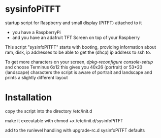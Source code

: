 # sysinfoPiTFT
startup script for Raspberry and small display (PiTFT) attached to it

 - you have a RaspberryPi
 - and you have an adafruit TFT Screen on top of your Raspberry

This script "sysinfoPiTFT" starts with booting, providing information about ram, disk, ip addresses
to be able to get the (dhcp) ip address to ssh to.

To get more characters on your screen, *dpkg-reconfigure console-setup* and choose Terminus 6x12
this gives you 40x26 (portrait) or 53*20 (landscape) characters
the script is aware of portrait and landscape and prints a slightly different layout



# Installation
copy the script into the directory /etc/init.d

make it executable with chmod +x /etc/init.d/sysinfoPiTFT

add to the runlevel handling with upgrade-rc.d sysinfoPiTFT defaults
